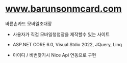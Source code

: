 # www.barunsonmcard.com
바른손카드 모바일초대장

* 사용자가 직접 모바일청첩장을 제작할수 있는 사이트

* ASP.NET CORE 6.0, Visual Stdio 2022, JQuery, Linq

* 아이디 / 비번찾기시 Nice Api 연동으로 구현

